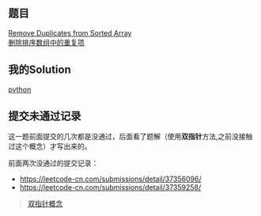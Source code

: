 ## 题目

 [Remove Duplicates from Sorted Array](https://leetcode.com/problems/remove-duplicates-from-sorted-array/) <br /> [删除排序数组中的重复项](https://leetcode-cn.com/problems/remove-duplicates-from-sorted-array/)

## 我的Solution

[python](../26/26_remove_dulicates_from_sorted_array)

## 提交未通过记录

这一题前面提交的几次都是没通过，后面看了题解（使用**双指针**方法,之前没接触过这个概念）才写出来的。

前面两次没通过的提交记录：
- https://leetcode-cn.com/submissions/detail/37356096/
- https://leetcode-cn.com/submissions/detail/37359258/

> [双指针概念](https://leetcode-cn.com/problems/remove-duplicates-from-sorted-array/solution/shan-chu-pai-xu-shu-zu-zhong-de-zhong-fu-xiang-by-/)
